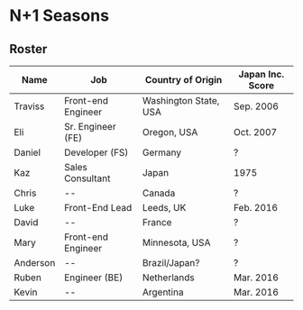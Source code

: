 # N+1 Seasons

## Roster

| Name     | Job                | Country of Origin     | Japan Inc. Score |
| -------- | ------------------ | --------------------- | ---------------- |
| Traviss  | Front-end Engineer | Washington State, USA | Sep. 2006        |
| Eli      | Sr. Engineer (FE)  | Oregon, USA           | Oct. 2007        |
| Daniel   | Developer (FS)     | Germany               | ?                |
| Kaz      | Sales Consultant   | Japan                 | 1975             |
| Chris    | --                 | Canada                | ?                |
| Luke     | Front-End Lead     | Leeds, UK             | Feb. 2016        |
| David    | --                 | France                | ?                |
| Mary     | Front-end Engineer | Minnesota, USA        | ?                |
| Anderson | --                 | Brazil/Japan?         | ?                |
| Ruben    | Engineer (BE)      | Netherlands           | Mar. 2016        |
| Kevin    | --                 | Argentina             | Mar. 2016        |
